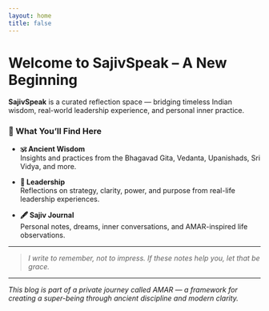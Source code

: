 ```yaml
---
layout: home
title: false
---
```

# Welcome to SajivSpeak – A New Beginning


**SajivSpeak** is a curated reflection space — bridging timeless Indian wisdom, real-world leadership experience, and personal inner practice.

### 🔹 What You’ll Find Here

- **🕉️ Ancient Wisdom**  
  Insights and practices from the Bhagavad Gita, Vedanta, Upanishads, Sri Vidya, and more.

- **📘 Leadership**  
  Reflections on strategy, clarity, power, and purpose from real-life leadership experiences.

- **🖋️ Sajiv Journal**  
  Personal notes, dreams, inner conversations, and AMAR-inspired life observations.

---

> *I write to remember, not to impress. If these notes help you, let that be grace.*

---

*This blog is part of a private journey called AMAR — a framework for creating a super-being through ancient discipline and modern clarity.*
